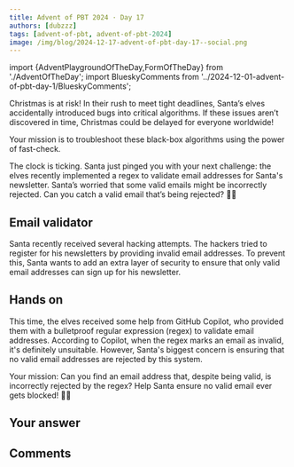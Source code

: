 ```yaml
---
title: Advent of PBT 2024 · Day 17
authors: [dubzzz]
tags: [advent-of-pbt, advent-of-pbt-2024]
image: /img/blog/2024-12-17-advent-of-pbt-day-17--social.png
---
```


import {AdventPlaygroundOfTheDay,FormOfTheDay} from './AdventOfTheDay';
import BlueskyComments from '../2024-12-01-advent-of-pbt-day-1/BlueskyComments';

Christmas is at risk! In their rush to meet tight deadlines, Santa’s elves accidentally introduced bugs into critical algorithms. If these issues aren’t discovered in time, Christmas could be delayed for everyone worldwide!

Your mission is to troubleshoot these black-box algorithms using the power of fast-check.

The clock is ticking. Santa just pinged you with your next challenge: the elves recently implemented a regex to validate email addresses for Santa's newsletter. Santa’s worried that some valid emails might be incorrectly rejected. Can you catch a valid email that’s being rejected? 🎅✨

<!--truncate-->

## Email validator

Santa recently received several hacking attempts. The hackers tried to register for his newsletters by providing invalid email addresses. To prevent this, Santa wants to add an extra layer of security to ensure that only valid email addresses can sign up for his newsletter.

## Hands on

This time, the elves received some help from GitHub Copilot, who provided them with a bulletproof regular expression (regex) to validate email addresses. According to Copilot, when the regex marks an email as invalid, it's definitely unsuitable. However, Santa's biggest concern is ensuring that no valid email addresses are rejected by this system.

Your mission: Can you find an email address that, despite being valid, is incorrectly rejected by the regex? Help Santa ensure no valid email ever gets blocked! 🎄✨

<AdventPlaygroundOfTheDay />

## Your answer

<FormOfTheDay />

## Comments

<BlueskyComments url="https://bsky.app/profile/fast-check.dev/post/3ldifkvx77k2n" />
